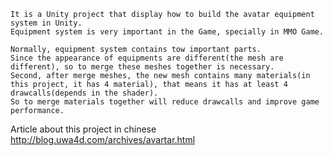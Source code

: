     It is a Unity project that display how to build the avatar equipment system in Unity.
    Equipment system is very important in the Game, specially in MMO Game.

    Normally, equipment system contains tow important parts. 
    Since the appearance of equipments are different(the mesh are different), so to merge these meshes together is necessary. 
    Second, after merge meshes, the new mesh contains many materials(in this project, it has 4 material), that means it has at least 4 drawcalls(depends in the shader).
    So to merge materials together will reduce drawcalls and improve game performance.

Article about this project in chinese http://blog.uwa4d.com/archives/avartar.html

